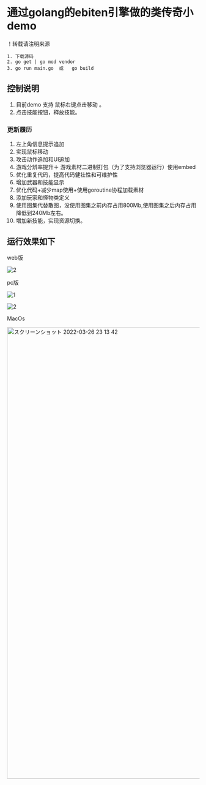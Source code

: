 # 通过golang的ebiten引擎做的类传奇小demo

！转载请注明来源

```
1. 下载源码
2. go get | go mod vendor 
3. go run main.go  或   go build
```
## 控制说明
  1. 目前demo 支持 鼠标右键点击移动 。
  2. 点击技能按钮，释放技能。
  
### 更新履历
  1. 左上角信息提示追加
  2. 实现鼠标移动
  3. 攻击动作追加和UI追加
  4. 游戏分辨率提升＋ 游戏素材二进制打包（为了支持浏览器运行）使用embed
  5. 优化重复代码，提高代码健壮性和可维护性
  6. 增加武器和技能显示
  7. 优化代码+减少map使用+使用goroutine协程加载素材
  8. 添加玩家和怪物类定义
  9. 使用图集代替散图，没使用图集之前内存占用800Mb,使用图集之后内存占用降低到240Mb左右。 
  10. 增加新技能，实现资源切换。
  
## 运行效果如下
   
  web版   
   
  ![2](https://user-images.githubusercontent.com/22612129/160224243-73f635a5-976d-4098-9e1b-a3940831ae79.png)

  pc版  
  
  ![1](https://user-images.githubusercontent.com/22612129/160400920-84b76ef9-6a27-4208-be30-f3f3408213de.png)

  ![2](https://user-images.githubusercontent.com/22612129/160400927-f3071b80-cbb1-4cd4-9eb1-d88aba1dc5ee.png)

  
  MacOs
  
  <img width="1180" alt="スクリーンショット 2022-03-26 23 13 42" src="https://user-images.githubusercontent.com/22612129/160243441-cd8d3de7-e7fc-46ef-b607-00ee1a62414d.png">


   



